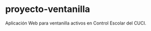 proyecto-ventanilla
===================

Aplicación Web para ventanilla activos en Control Escolar del CUCI.

